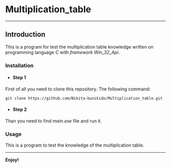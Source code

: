 # Multiplication_table

---

## Introduction
This is a program for test the multiplication table
 knowledge written on programming language *C* with *framework Win_32_Api*. 

### Installation
- #### Step 1
First of all you need to clone this repository. The following command:

    git clone https://github.com/Nikita-bunikido/Multiplication_table.git

- #### Step 2
Than you need to find _main.exe_ file and run it.

### Usage

This is a program to test the knowledge of the multiplication table.

---

**Enjoy!**